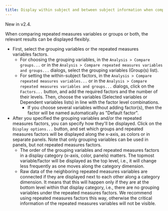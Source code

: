 ```yaml
---
title: Display within subject and between subject information when comparing variables
---
```

New in v2.4.

When comparing repeated measures variables or groups or both, the relevant results can be displayed flexibly.

* First, select the grouping variables or the repeated measures variables factors.
  * For choosing the grouping variables, in the `Analysis > Compare groups...` or in the `Analysis > Compare repeated measures variables and groups...` dialogs, select the grouping variables (Group(s) list).
  * For setting the within-subject factors, in the `Analysis > Compare repeated measures variables...` or in the `Analysis > Compare repeated measures variables and groups...` dialogs, click on the `Factors...` button, and add the required factors and the number of their levels. Then, choose the variables (Selected variables or Dependent variables lists) in line with the factor level combinations.
    * If you choose several variables without adding factor(s), then the factor will be named automatically as "Default factor".
* After you specified the grouping variables and/or the repeated measures factors, you can specify how they'll be displayed. Click on the `Display options...` button, and set which groups and repeated measures factors will be displayed along the x-axis, as colors or in separate panels. Note that only grouping variables can be used in panels, but not repeated measures factors.
  * The order of the grouping variables and repeated measures factors in a display category (x-axis, color, panels) matters. The topmost variable/factor will be displayed as the top level, i.e., it will change less frequently as one moves along the category dimension.
  * Raw data of the neighboring repeated measures variables are connected if they are displayed next to each other along a category dimension. It means that this will happen only if they are at the bottom level within that display category, i.e., there are no grouping variables under the repeated measures factors. We recommend using repeated measures factors this way, otherwise the critical information of the repeated measures variables will not be visible.
